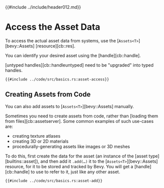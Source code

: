 {{#include ../include/header012.md}}

# Access the Asset Data

To access the actual asset data from systems, use the
[`Assets<T>`][bevy::Assets] [resource][cb::res].

You can identify your desired asset using the [handle][cb::handle].

[untyped handles][cb::handleuntyped] need to be "upgraded" into typed handles.

```rust,no_run,noplayground
{{#include ../code/src/basics.rs:asset-access}}
```

## Creating Assets from Code

You can also add assets to [`Assets<T>`][bevy::Assets] manually.

Sometimes you need to create assets from code, rather than [loading them
from files][cb::assetserver]. Some common examples of such use-cases are:
  - creating texture atlases
  - creating 3D or 2D materials
  - procedurally-generating assets like images or 3D meshes

To do this, first create the data for the asset (an instance of the
[asset type][builtins::asset]), and then add it `.add(…)` it to the
[`Assets<T>`][bevy::Assets] resource, for it to be stored and tracked by
Bevy. You will get a [handle][cb::handle] to use to refer to it, just like
any other asset.

```rust,no_run,noplayground
{{#include ../code/src/basics.rs:asset-add}}
```
